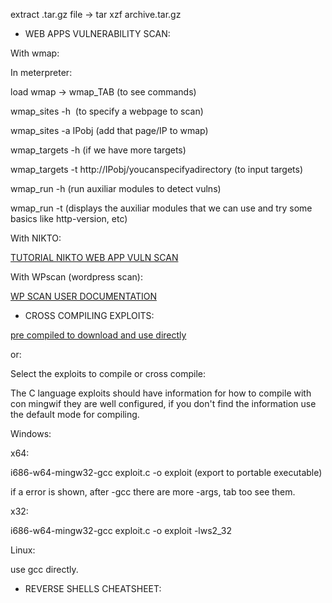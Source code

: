
extract .tar.gz file -> tar xzf archive.tar.gz


-  WEB APPS VULNERABILITY SCAN:

With wmap:

In meterpreter:

load wmap -> wmap_TAB (to see commands)

wmap_sites -h  (to specify a webpage to scan)

wmap_sites -a IPobj (add that page/IP to wmap)

wmap_targets -h (if we have more targets)

wmap_targets -t http://IPobj/youcanspecifyadirectory (to input targets)

wmap_run -h (run auxiliar modules to detect vulns)

wmap_run -t (displays the auxiliar modules that we can use and try some basics like http-version, etc)

  
With NIKTO:

[TUTORIAL NIKTO WEB APP VULN SCAN](https://ciberseguridad.com/herramientas/software/nikto/#10_comandos_de_Nikto_para_realizar_un_escaneo_de_vulnerabilidades)

  
With WPscan (wordpress scan):

[WP SCAN USER DOCUMENTATION](https://github.com/wpscanteam/wpscan/wiki/WPScan-User-Documentation)


-  CROSS COMPILING EXPLOITS:

[pre compiled to download and use directly](http://github.com/offensive-security/exploitdb-bin-sploits)

or:

Select the exploits to compile or cross compile:

The C language exploits should have information for how to compile with con mingwif they are well configured, if you don't find the information use the default mode for compiling.


Windows:

x64: 

i686-w64-mingw32-gcc exploit.c -o exploit (export to portable executable)

if a error is shown, after -gcc there are more -args, tab too see them.

x32: 

i686-w64-mingw32-gcc exploit.c -o exploit -lws2_32


Linux:

use gcc directly.

  
-  REVERSE SHELLS CHEATSHEET:


[PAYLOADS ALL THE THINGS REVSHELL CHEATSHEET]:
(https://github.com/swisskyrepo/PayloadsAllTheThings/blob/master/Methodology%20and%20Resources/Reverse%20Shell%20Cheatsheet.md)

[REV SHELLS EASY]:
(https://www.revshells.com/)